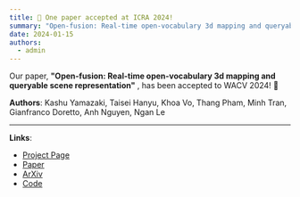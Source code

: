 ```yaml
---
title: 🎉 One paper accepted at ICRA 2024!
summary: "Open-fusion: Real-time open-vocabulary 3d mapping and queryable scene representation"
date: 2024-01-15
authors:
  - admin
---
```


Our paper, **"Open-fusion: Real-time open-vocabulary 3d mapping and queryable scene representation"** , has been accepted to WACV 2024! 🎊

**Authors**: Kashu Yamazaki, Taisei Hanyu, Khoa Vo, Thang Pham, Minh Tran, Gianfranco Doretto, Anh Nguyen, Ngan Le

---

**Links**:

- [Project Page](https://uark-aicv.github.io/OpenFusion)
- [Paper](https://ieeexplore.ieee.org/abstract/document/10610193)
- [ArXiv](https://arxiv.org/abs/2310.03923)
- [Code](https://github.com/UARK-AICV/OpenFusion)

